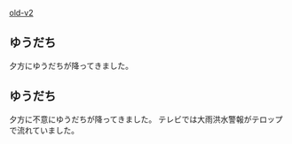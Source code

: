 [old-v2](ig050904-orig.html)

## ゆうだち

夕方にゆうだちが降ってきました。






## ゆうだち


夕方に不意にゆうだちが降ってきました。
テレビでは大雨洪水警報がテロップで流れていました。
